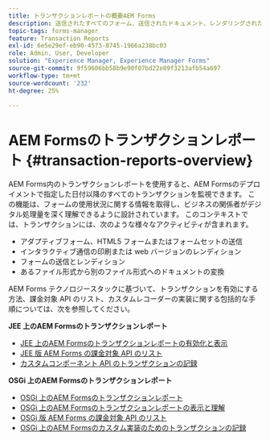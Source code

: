 ```yaml
---
title: トランザクションレポートの概要AEM Forms
description: 送信されたすべてのフォーム、送信されたドキュメント、レンダリングされたインタラクティブな通信、別の形式に変換されたドキュメントなどの数を保持します。
topic-tags: forms-manager
feature: Transaction Reports
exl-id: 6e5e29ef-eb90-4573-8745-1966a238bc03
role: Admin, User, Developer
solution: "Experience Manager, Experience Manager Forms"
source-git-commit: 9f59606bb58b9e90f07bd22e89f3213afb54a697
workflow-type: tm+mt
source-wordcount: '232'
ht-degree: 25%

---
```


# AEM Formsのトランザクションレポート {#transaction-reports-overview}

AEM Forms内のトランザクションレポートを使用すると、AEM Formsのデプロイメントで指定した日付以降のすべてのトランザクションを監視できます。 この機能は、フォームの使用状況に関する情報を取得し、ビジネスの関係者がデジタル処理量を深く理解できるように設計されています。 このコンテキストでは、トランザクションには、次のような様々なアクティビティが含まれます。

* アダプティブフォーム、HTML5 フォームまたはフォームセットの送信
* インタラクティブ通信の印刷または web バージョンのレンディション
* フォームの送信とレンディション
* あるファイル形式から別のファイル形式へのドキュメントの変換

AEM Forms テクノロジースタックに基づいて、トランザクションを有効にする方法、課金対象 API のリスト、カスタムレコーダーの実装に関する包括的な手順については、次を参照してください。

**JEE 上のAEM Formsのトランザクションレポート**

* [JEE 上のAEM Formsのトランザクションレポートの有効化と表示](/help/forms/using/transaction-report-overview-jee.md)
* [JEE 版 AEM Forms の課金対象 API のリスト](/help/forms/using/transaction-reports-billable-apis-jee.md)
* [カスタムコンポーネント API のトランザクションの記録](/help/forms/using/record-transaction-custom-component-jee.md)

**OSGi 上のAEM Formsのトランザクションレポート**

* [OSGi 上のAEM Formsのトランザクションレポート](/help/forms/using/transaction-reports-overview.md)
* [OSGi 上のAEM Formsのトランザクションレポートの表示と理解](/help/forms/using/viewing-and-understanding-transaction-reports.md)
* [OSGi 版 AEM Forms の課金対象 API のリスト](/help/forms/using/transaction-reports-billable-apis.md)
* [OSGi 上のAEM Formsのカスタム実装のためのトランザクションの記録](/help/forms/using/record-transaction-custom-implementation.md)
